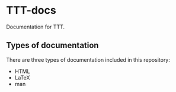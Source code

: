 # TTT-docs
Documentation for TTT.

## Types of documentation
There are three types of documentation included in this repository:

- HTML
- LaTeX
- man
